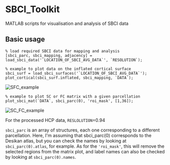 # SBCI_Toolkit
MATLAB scripts for visualisation and analysis of SBCI data

## Basic usage

```
% load required SBCI data for mapping and analysis
[sbci_parc, sbci_mapping, adjacency] = load_sbci_data('`LOCATION_OF_SBCI_AVG_DATA`', `RESOLUTION`);
 
% example to plot data on the inflated cortical surface
sbci_surf = load_sbci_surfaces('`LOCATION_OF_SBCI_AVG_DATA`');
plot_cortical(sbci_surf.inflated, sbci_mapping, `DATA`);
```

![SFC_example](https://user-images.githubusercontent.com/82663099/115779783-63c91600-a386-11eb-8b2d-e06d4384f562.png)

```
% example to plot SC or FC matrix with a given parcellation
plot_sbci_mat(`DATA`, sbci_parc(0), 'roi_mask', [1,36]);
```

![SC_FC_example](https://user-images.githubusercontent.com/82663099/115779808-6af02400-a386-11eb-8c0a-cf1ce5eff6e6.png)

For the processed HCP data, `RESLOLUTION`=0.94

`sbci_parc` is an array of structures, each one corresponding to a different parcellation. Here, I'm assuming that sbci_parc(0) corresponds to the Desikan atlas, but 
you can check the names by looking at `sbci_parc(0).atlas`, for example. As for the `'roi_mask'`, this will remove the selected regions from the matrix plot, and label
names can also be checked by looking at `sbci_parc(0).names`.
